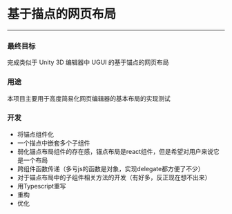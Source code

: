 # 基于描点的网页布局

***

### 最终目标
完成类似于 Unity 3D 编辑器中 UGUI 的基于锚点的网页布局

### 用途
本项目主要用于高度简易化网页编辑器的基本布局的实现测试

### 开发
- 将锚点组件化
- 一个描点中嵌套多个子组件
- 弱化锚点布局组件的存在感，锚点布局是react组件，但是希望对用户来说它是一个布局
- 跨组件函数传递（多亏js的函数是对象，实现delegate都方便了不少）
- 对于锚点布局中的子组件相关方法的开发（有好多，反正现在想不出来）
- 用Typescript重写
- 重构
- 优化
